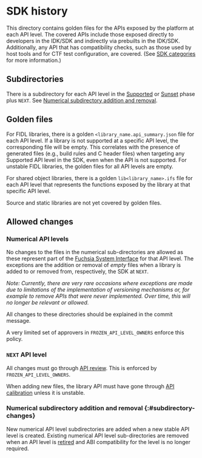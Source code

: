 # SDK history

This directory contains golden files for the APIs exposed by the platform at
each API level. The covered APIs include those exposed directly to developers in
the IDK/SDK and indirectly via prebuilts in the IDK/SDK. Additionally, any API
that has compatibility checks, such as those used by host tools and for CTF test
configuration, are covered. (See [SDK categories] for more information.)

## Subdirectories

There is a subdirectory for each API level in the [Supported] or [Sunset] phase
plus `NEXT`. See
[Numerical subdirectory addition and removal](#subdirectory-changes).

## Golden files

For FIDL libraries, there is a golden `<library_name.api_summary.json` file for
each API level. If a library is not supported at a specific API level, the
corresponding file will be empty. This correlates with the presence of generated
files (e.g., build rules and C header files) when targeting any Supported API
level in the SDK, even when the API is not supported. For unstable FIDL
libraries, the golden files for all API levels are empty.

For shared object libraries, there is a golden `lib<library_name>.ifs` file for
each API level that represents the functions exposed by the library at that
specific API level.

Source and static libraries are not yet covered by golden files.

## Allowed changes

### Numerical API levels

No changes to the files in the numerical sub-directories are allowed as these
represent part of the [Fuchsia System Interface] for that API level. The
exceptions are the addition or removal of _empty_ files when a library is added
to or removed from, respectively, the SDK at `NEXT`.

_Note: Currently, there are very rare occasions where exceptions are made due to
limitations of the implementation of versioning mechanisms or, for example to
remove APIs that were never implemented. Over time, this will no longer be
relevant or allowed._

All changes to these directories should be explained in the commit message.

A very limited set of approvers in `FROZEN_API_LEVEL_OWNERS` enforce this
policy.

### `NEXT` API level

All changes must go through [API review]. This is enforced by
`FROZEN_API_LEVEL_OWNERS`.

When adding new files, the library API must have gone through [API calibration]
unless it is unstable.

### Numerical subdirectory addition and removal {:#subdirectory-changes}

New numerical API level subdirectories are added when a new stable API level is
created. Existing numerical API level sub-directories are removed when an API
level is [retired] and ABI
compatibility for the level is no longer required.


[SDK categories]: /docs/contribute/sdk/categories.md
[Supported]: /docs/concepts/versioning/api_levels.md#supported
[Sunset]: /docs/concepts/versioning/api_levels.md#sunset
[Retired]: /docs/concepts/versioning/api_levels.md#retired
[Fuchsia System Interface]: /docs/concepts/kernel/system.md
[API review]: /docs/contribute/governance/api_council#api_review
[API calibration]: /docs/contribute/governance/api_council#calibration
